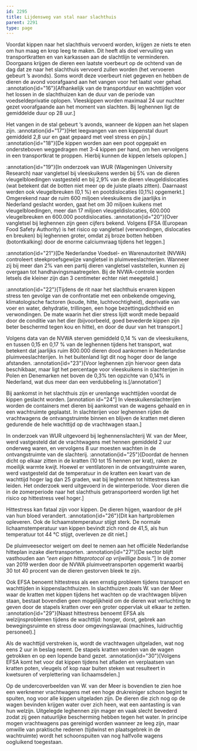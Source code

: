 ```yaml
---
id: 2295
title: Lijdensweg van stal naar slachthuis
parent: 2291
type: page
---
```

Voordat kippen naar het slachthuis vervoerd worden, krijgen ze niets te eten om hun maag en krop leeg te maken. Dit heeft als doel vervuiling van transportkratten en van karkassen aan de slachtlijn te verminderen. Doorgaans krijgen de dieren een laatste voerbeurt op de ochtend van de dag dat ze naar het slachthuis vervoerd zullen worden (het vervoeren gebeurt ’s avonds). Soms wordt deze voerbeurt niet gegeven en hebben de dieren de avond voorafgaand aan het vangen voor het laatst voer gehad. :annotation{id="16"}[Afhankelijk van de transportduur en wachttijden voor het lossen in de slachthuizen kan de duur van de periode van voedseldeprivatie oplopen. Vleeskippen worden maximaal 24 uur nuchter gezet voorafgaande aan het moment van slachten. Bij leghennen ligt de gemiddelde duur op 28 uur.]

Het vangen in de stal gebeurt ‘s avonds, wanneer de kippen aan het slapen zijn. :annotation{id="17"}[Het leegvangen van een kippenstal duurt gemiddeld 2,8 uur en gaat gepaard met veel stress en pijn.] :annotation{id="18"}[De kippen worden aan een poot opgepakt en ondersteboven weggedragen met 3-4 kippen per hand, om hen vervolgens in een transportkrat te proppen. Hierbij kunnen de kippen letsels oplopen.]

:annotation{id="19"}[In onderzoek van WUR (Wageningen University Research) naar vangletsel bij vleeskuikens werden bij 5% van de dieren vleugelbloedingen vastgesteld en bij 2,9% van de dieren vleugeldislocaties (wat betekent dat de botten niet meer op de juiste plaats zitten). Daarnaast werden ook vleugelbreuken (0,1 %) en pootdislocaties (0,1%) opgemerkt.] Omgerekend naar de ruim 600 miljoen vleeskuikens die jaarlijks in Nederland geslacht worden, gaat het om 30 miljoen kuikens met vleugelbloedingen, meer dan 17 miljoen vleugeldislocaties, 600.000 vleugelbreuken en 600.000 pootdislocaties. :annotation{id="20"}[Over vangletsel bij leghennen zijn geen cijfers bekend. Volgens EFSA (European Food Safety Authority) is het risico op vangletsel (verwondingen, dislocaties en breuken) bij leghennen groter, omdat zij broze botten hebben (botontkalking) door de enorme calciumvraag tijdens het leggen.]

:annotation{id="21"}[De Nederlandse Voedsel- en Warenautoriteit (NVWA) controleert steekproefsgewijze vangletsel in pluimveeslachterijen. Wanneer zij bij meer dan 2% van een partij dieren vangletsel vaststellen, kunnen zij overgaan tot handhavingsmaatregelen. Bij de NVWA-controle worden letsels die kleiner zijn dan 3 centimeter echter niet meegeteld.]

:annotation{id="22"}[Tijdens de rit naar het slachthuis ervaren kippen stress ten gevolge van de confrontatie met een onbekende omgeving, klimatologische factoren (koude, hitte, luchtvochtigheid), deprivatie van voer en water, dehydratie, trillingen, een hoge bezettingsdichtheid en verwondingen. De mate waarin het dier stress lijdt wordt mede bepaald door de conditie van het dier (bijvoorbeeld, goed bevederde kippen zijn beter beschermd tegen kou en hitte), en door de duur van het transport.]

Volgens data van de NVWA sterven gemiddeld 0,14 % van de vleeskuikens, en tussen 0,15 en 0,17 % van de leghennen tijdens het transport, wat betekent dat jaarlijks ruim 800.000 dieren dood aankomen in Nederlandse pluimveeslachterijen. In het buitenland ligt dit nog hoger door de lange afstanden. :annotation{id="23"}[Voor leghennen zijn hiervoor geen data beschikbaar, maar ligt het percentage voor vleeskuikens in slachterijen in Polen en Denemarken net boven de 0,3% ten opzichte van 0,14% in Nederland, wat dus meer dan een verdubbeling is.\[/annotation'\]

Bij aankomst in het slachthuis zijn er urenlange wachttijden voordat de kippen geslacht worden. \[annotation id="24"\] In vleeskuikenslachterijen worden de containers met dieren bij aankomst van de wagens gehaald en in een wachtruimte geplaatst. In slachterijen voor leghennen rijden de vrachtwagens de ontvangstruimte binnen en blijven de kratten met dieren gedurende de hele wachttijd op de vrachtwagen staan.]

In onderzoek van WUR uitgevoerd bij leghennenslachterij W. van der Meer, werd vastgesteld dat de vrachtwagens met hennen gemiddeld 2 uur onderweg waren, en vervolgens 8 uur moesten wachten in de ontvangstruimte van de slachterij. :annotation{id="25"}[Doordat de hennen dicht op elkaar zitten in de kratten (10 tot 15 hennen per krat), raken ze moeilijk warmte kwijt. Hoewel er ventilatoren in de ontvangstruimte waren, werd vastgesteld dat de temperatuur in de kratten een kwart van de wachttijd hoger lag dan 25 graden, wat bij leghennen tot hittestress kan leiden. Het onderzoek werd uitgevoerd in de winterperiode. Voor dieren die in de zomerperiode naar het slachthuis getransporteerd worden ligt het risico op hittestress veel hoger.]

Hittestress kan fataal zijn voor kippen. De dieren hijgen, waardoor de pH van hun bloed verandert. :annotation{id="26"}[Dit kan hartproblemen opleveren. Ook de lichaamstemperatuur stijgt sterk. De normale lichaamstemperatuur van kippen bevindt zich rond de 41,5, als hun temperatuur tot 44 °C stijgt, overleven ze dit niet.]

De pluimveesector weigert om deel te nemen aan het officiële Nederlandse hitteplan inzake diertransporten. :annotation{id="27"}[De sector blijft vasthouden aan _“een eigen hitteprotocol op vrijwillige basis.”_] In de zomer van 2019 werden door de NVWA pluimveetransporten opgemerkt waarbij 30 tot 40 procent van de dieren gestorven bleek te zijn.

Ook EFSA benoemt hittestress als een ernstig probleem tijdens transport en wachttijden in kippenslachthuizen. In slachthuizen zoals W. van der Meer waar de kratten met kippen tijdens het wachten op de vrachtwagen blijven staan, bestaat bovendien geen mogelijkheid om de dieren wat verluchting te geven door de stapels kratten over een groter oppervlak uit elkaar te zetten. :annotation{id="29"}[Naast hittestress benoemt EFSA als welzijnsproblemen tijdens de wachttijd: honger, dorst, gebrek aan bewegingsruimte en stress door omgevingslawaai (machines, luidruchtig personeel).]

Als de wachttijd verstreken is, wordt de vrachtwagen uitgeladen, wat nog eens 2 uur in beslag neemt. De stapels kratten worden van de wagen getrokken en op een lopende band gezet. :annotation{id="30"}[Volgens EFSA komt het voor dat kippen tijdens het afladen en verplaatsen van kratten poten, vleugels of kop naar buiten steken wat resulteert in kwetsuren of verplettering van lichaamsdelen.]

Op de undercoverbeelden van W. van der Meer is bovendien te zien hoe een werknemer vrachtwagens met een hoge drukreiniger schoon begint te spuiten, nog voor alle kippen uitgeladen zijn. De dieren die zich nog op de wagen bevinden krijgen water over zich heen, wat een aantasting is van hun welzijn. Uitgelegde leghennen zijn mager en vaak slecht bevederd zodat zij geen natuurlijke bescherming hebben tegen het water. In principe mogen vrachtwagens pas gereinigd worden wanneer ze leeg zijn, maar omwille van praktische redenen (tijdwinst en plaatsgebrek in de wachtruimte) wordt het schoonspuiten van nog halfvolle wagens oogluikend toegestaan.